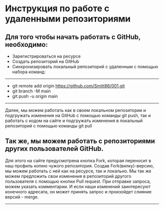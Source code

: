 # Инструкция по работе с удаленными репозиториями

## Для того чтобы начать работать с GitHub, необходимо:
* Зарегистрироваться на ресурсе
* Создать репозиторий на GitHub
* Синхронизировать локальный репозиторий с удаленным с помощью набора команд:
------------------------------
* git remote add origin https://github.com/Smitt86/001.git
* git branch -M main
* git push -u origin main
--------------------------
Далее, мы можем работать как в своем локальном репозитории и подгружать изменения на GitHub с помощью команды git push, так и работать с кодом на сайте и подгружать изменения в локальный репозиторий с помощью команды git pull

## Так же, мы можем работать с репозиториями других пользователей GitHub. 
Для этого на сайте предусмотрена кнопка Fork, которая переносит в наш профиль копию чужого репозитория. Создав Fork(вилку)-версию, мы можем работать с ней как на ресурсе, так и локально. 
Мы так же можем предложить свои изменения в репозиторий другого пользователя с помощью кнопки Pull request. При отправке запроса, можем указать комментарии. И если наши изменений заинтересуют конечного адресата, он может принять запрос и произойдет слияние версий - merge.

---------------------------
